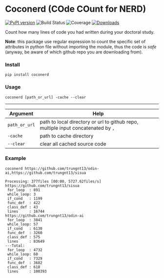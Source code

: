 # Coconerd (COde COunt for NERD)

[![PyPI version](https://badge.fury.io/py/coconerd.svg)](https://badge.fury.io/py/coconerd)
![Build Status](https://github.com/trungnt13/Code-counts/actions/workflows/python-package.yml/badge.svg)
![Coverage](https://img.shields.io/endpoint?url=https://gist.githubusercontent.com/trungnt13/97ca78aa87bce5c2a5455433931aeca0/raw/coconerd.json)
[![Downloads](https://pepy.tech/badge/coconerd)](https://pepy.tech/project/coconerd)


Count how many lines of code you had written during your doctoral study.

**Note**: this package use regular expression to count the specific set of attributes in python file without importing the module, thus the code is *safe* (anyway, be aware of which github repo you are downloading from).

### Install

```commandline
pip install coconerd
```

### Usage

```commandline
coconerd [path_or_url] -cache --clear
```

 ---------------
|Argument | Help|
|---------|-----|
|`path_or_url`| path to local directory or url to github repo, multiple input concatenated by `,`|
|`-cache`| path to cache directory|
|`--clear`|clear all cached source code|

### Example

```commandline
coconerd https://github.com/trungnt13/odin-ai,https://github.com/trungnt13/sisua
```

```text
Processing: 377files [00:00, 5727.62files/s]
https://github.com/trungnt13/sisua
 for_loop  : 891
 while_loop: 3
 if_cond   : 1199
 func_def  : 422
 class_def : 43
 lines     : 16744
https://github.com/trungnt13/odin-ai
 for_loop  : 3841
 while_loop: 57
 if_cond   : 6130
 func_def  : 3260
 class_def : 575
 lines     : 83649
---Total:
 for_loop  : 4732
 while_loop: 60
 if_cond   : 7329
 func_def  : 3682
 class_def : 618
 lines     : 100393
```

